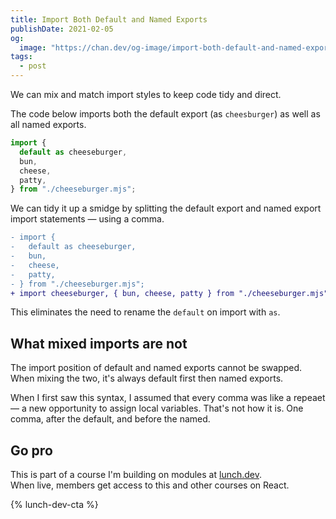 ```yaml
---
title: Import Both Default and Named Exports
publishDate: 2021-02-05
og:
  image: "https://chan.dev/og-image/import-both-default-and-named-exports.jpg"
tags:
  - post
---
```


We can mix and match import styles to keep code tidy and direct.

The code below imports both the default export (as `cheesburger`) as well as all named exports.

```js
import {
  default as cheeseburger,
  bun,
  cheese,
  patty,
} from "./cheeseburger.mjs";
```

We can tidy it up a smidge by splitting the default export and named export import statements — using a comma.

```diff
- import {
-   default as cheeseburger,
-   bun,
-   cheese,
-   patty,
- } from "./cheeseburger.mjs";
+ import cheeseburger, { bun, cheese, patty } from "./cheeseburger.mjs";
```

This eliminates the need to rename the `default` on import with `as`.

## What mixed imports are not

The import position of default and named exports cannot be swapped. When mixing the two, it's always default first then named exports.

When I first saw this syntax, I assumed that every comma was like a repeaet — a new opportunity to assign local variables. That's not how it is. One comma, after the default, and before the named.

## Go pro

This is part of a course I'm building on modules at [lunch.dev](https://www.lunch.dev).  
When live, members get access to this and other courses on React.

{% lunch-dev-cta %}
